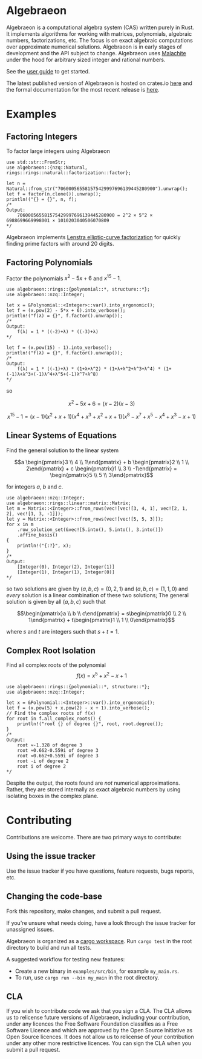 # Algebraeon

Algebraeon is a computational algebra system (CAS) written purely in Rust. It implements algorithms for working with matrices, polynomials, algebraic numbers, factorizations, etc. The focus is on exact algebraic computations over approximate numerical solutions. Algebraeon is in early stages of development and the API subject to change. Algebraeon uses [Malachite](https://www.malachite.rs/) under the hood for arbitrary sized integer and rational numbers.

See the [user guide](https://pishleback.github.io/Algebraeon/) to get started.

The latest published version of Algebraeon is hosted on crates.io [here](https://crates.io/crates/algebraeon) and the formal documentation for the most recent release is [here](https://docs.rs/algebraeon/latest/algebraeon/).

# Examples

## Factoring Integers

To factor large integers using Algebraeon

```
use std::str::FromStr;
use algebraeon::{nzq::Natural, rings::rings::natural::factorization::factor};

let n = Natural::from_str("706000565581575429997696139445280900").unwrap();
let f = factor(n.clone()).unwrap();
println!("{} = {}", n, f);
/*
Output:
    706000565581575429997696139445280900 = 2^2 × 5^2 × 6988699669998001 × 1010203040506070809
*/
```

Algebraeon implements [Lenstra elliptic-curve factorization](https://en.wikipedia.org/wiki/Lenstra_elliptic-curve_factorization) for quickly finding prime factors with around 20 digits.

## Factoring Polynomials

Factor the polynomials $x^2 - 5x + 6$ and $x^{15} - 1$.

```
use algebraeon::rings::{polynomial::*, structure::*};
use algebraeon::nzq::Integer;

let x = &Polynomial::<Integer>::var().into_ergonomic();
let f = (x.pow(2) - 5*x + 6).into_verbose();
println!("f(λ) = {}", f.factor().unwrap());
/*
Output:
    f(λ) = 1 * ((-2)+λ) * ((-3)+λ)
*/

let f = (x.pow(15) - 1).into_verbose();
println!("f(λ) = {}", f.factor().unwrap());
/*
Output:
    f(λ) = 1 * ((-1)+λ) * (1+λ+λ^2) * (1+λ+λ^2+λ^3+λ^4) * (1+(-1)λ+λ^3+(-1)λ^4+λ^5+(-1)λ^7+λ^8)
*/
```

so

```math
x^2 - 5x + 6 = (x-2)(x-3)
```

```math
x^{15}-1 = (x-1)(x^2+x+1)(x^4+x^3+x^2+x+1)(x^8-x^7+x^5-x^4+x^3-x+1)
```

## Linear Systems of Equations

Find the general solution to the linear system

```math
a \begin{pmatrix}3 \\ 4 \\ 1\end{pmatrix} + b \begin{pmatrix}2 \\ 1 \\ 2\end{pmatrix} + c \begin{pmatrix}1 \\ 3 \\ -1\end{pmatrix} = \begin{pmatrix}5 \\ 5 \\ 3\end{pmatrix}
```

for integers $a$, $b$ and $c$.

```
use algebraeon::nzq::Integer;
use algebraeon::rings::linear::matrix::Matrix;
let m = Matrix::<Integer>::from_rows(vec![vec![3, 4, 1], vec![2, 1, 2], vec![1, 3, -1]]);
let y = Matrix::<Integer>::from_rows(vec![vec![5, 5, 3]]);
for x in m
    .row_solution_set(&vec![5.into(), 5.into(), 3.into()])
    .affine_basis()
{
    println!("{:?}", x);
}
/*
Output:
    [Integer(0), Integer(2), Integer(1)]
    [Integer(1), Integer(1), Integer(0)]
*/
```

so two solutions are given by $(a, b, c) = (0, 2, 1)$ and $(a, b, c) = (1, 1, 0)$ and _every_ solution is a linear combination of these two solutions; The general solution is given by all $(a, b, c)$ such that

```math
\begin{pmatrix}a \\ b \\ c\end{pmatrix} = s\begin{pmatrix}0 \\ 2 \\ 1\end{pmatrix} + t\begin{pmatrix}1 \\ 1 \\ 0\end{pmatrix}
```

where $s$ and $t$ are integers such that $s + t = 1$.

## Complex Root Isolation

Find all complex roots of the polynomial
$$f(x) = x^5 + x^2 - x + 1$$

```
use algebraeon::rings::{polynomial::*, structure::*};
use algebraeon::nzq::Integer;

let x = &Polynomial::<Integer>::var().into_ergonomic();
let f = (x.pow(5) + x.pow(2) - x + 1).into_verbose();
// Find the complex roots of f(x)
for root in f.all_complex_roots() {
    println!("root {} of degree {}", root, root.degree());
}
/*
Output:
    root ≈-1.328 of degree 3
    root ≈0.662-0.559i of degree 3
    root ≈0.662+0.559i of degree 3
    root -i of degree 2
    root i of degree 2
*/
```

Despite the output, the roots found are _not_ numerical approximations. Rather, they are stored internally as exact algebraic numbers by using isolating boxes in the complex plane.

# Contributing

Contributions are welcome. There are two primary ways to contribute:

## Using the issue tracker

Use the issue tracker if you have questions, feature requests, bugs reports, etc.

## Changing the code-base

Fork this repository, make changes, and submit a pull request.

If you're unsure what needs doing, have a look through the issue tracker for unassigned issues.

Algebraeon is organized as a [cargo workspace](https://doc.rust-lang.org/book/ch14-03-cargo-workspaces.html). Run `cargo test` in the root directory to build and run all tests.

A suggested workflow for testing new features:
- Create a new binary in `examples/src/bin`, for example `my_main.rs`.
- To run, use `cargo run --bin my_main` in the root directory.

## CLA

If you wish to contribute code we ask that you sign a CLA. The CLA allows us to relicense future versions of Algebraeon, including your contribution, under any licences the Free Software Foundation classifies as a Free Software Licence and which are approved by the Open Source Initiative as Open Source licences. It does not allow us to relicense of your contribution under any other more restrictive licences. You can sign the CLA when you submit a pull request.
